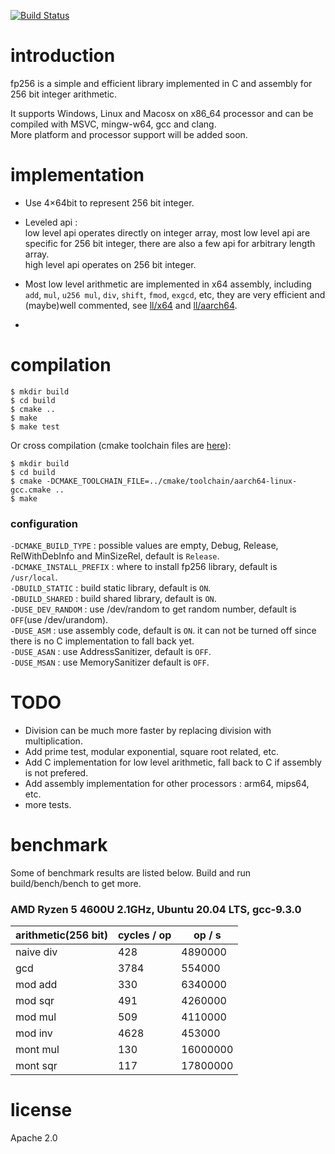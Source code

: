 [![Build Status](https://travis-ci.com/piggypiggy/fp256.svg?branch=master)](https://travis-ci.com/piggypiggy/fp256)

# introduction
fp256 is a simple and efficient library implemented in C and assembly for 256 bit integer arithmetic.  

It supports Windows, Linux and Macosx on x86_64 processor and can be compiled with MSVC, mingw-w64, gcc and clang.  
More platform and processor support will be added soon.

# implementation
* Use 4×64bit to represent 256 bit integer.

* Leveled api :  
low level api operates directly on integer array, most low level api are specific for 256 bit integer, there are also a few api for arbitrary length array.  
high level api operates on 256 bit integer.

* Most low level arithmetic are implemented in x64 assembly, including  `add`, `mul`, `u256 mul`, `div`, `shift`, `fmod`, `exgcd`, etc, they are very efficient and (maybe)well commented, see [ll/x64](https://github.com/piggypiggy/fp256/tree/master/src/ll/x64) and [ll/aarch64](https://github.com/piggypiggy/fp256/tree/master/src/ll/aarch64).

* 

# compilation
    $ mkdir build
    $ cd build
    $ cmake ..
    $ make
    $ make test

Or cross compilation (cmake toolchain files are [here](https://github.com/piggypiggy/fp256/tree/master/cmake/toolchain)):

    $ mkdir build
    $ cd build
    $ cmake -DCMAKE_TOOLCHAIN_FILE=../cmake/toolchain/aarch64-linux-gcc.cmake ..
    $ make

### configuration
`-DCMAKE_BUILD_TYPE` : possible values are empty, Debug, Release, RelWithDebInfo and MinSizeRel, default is `Release`.  
`-DCMAKE_INSTALL_PREFIX` : where to install fp256 library, default is `/usr/local`.  
`-DBUILD_STATIC` : build static library, default is `ON`.   
`-DBUILD_SHARED` : build shared library, default is `ON`.   
`-DUSE_DEV_RANDOM` : use /dev/random to get random number, default is `OFF`(use /dev/urandom).  
`-DUSE_ASM` : use assembly code, default is `ON`. it can not be turned off since there is no C implementation to fall back yet.  
`-DUSE_ASAN` : use AddressSanitizer, default is `OFF`.  
`-DUSE_MSAN` : use MemorySanitizer default is `OFF`.  

# TODO
* Division can be much more faster by replacing division with multiplication.
* Add prime test, modular exponential, square root related, etc.
* Add C implementation for low level arithmetic, fall back to C if assembly is not prefered.
* Add assembly implementation for other processors : arm64, mips64, etc.
* more tests.

# benchmark
Some of benchmark results are listed below. Build and run build/bench/bench to get more.
### AMD Ryzen 5 4600U 2.1GHz, Ubuntu 20.04 LTS, gcc-9.3.0
arithmetic(256 bit)     |      cycles / op      |      op / s      |
------------------------|-----------------------|------------------|
naive div               |           428         |     4890000      |
gcd                     |          3784         |      554000      |
mod add                 |           330         |     6340000      |
mod sqr                 |           491         |     4260000      |
mod mul                 |           509         |     4110000      |
mod inv                 |          4628         |      453000      |
mont mul                |           130         |    16000000      |
mont sqr                |           117         |    17800000      |

# license
Apache 2.0
